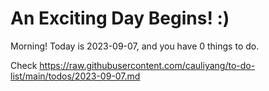 # An Exciting Day Begins! :)

Morning! Today is 2023-09-07, and you have 0 things to do.

Check https://raw.githubusercontent.com/cauliyang/to-do-list/main/todos/2023-09-07.md